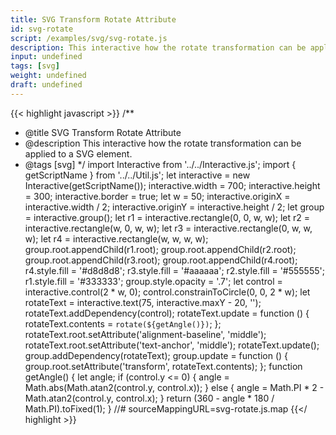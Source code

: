 ```yaml
---
title: SVG Transform Rotate Attribute
id: svg-rotate
script: /examples/svg/svg-rotate.js
description: This interactive how the rotate transformation can be applied to a SVG element.
input: undefined
tags: [svg]
weight: undefined
draft: undefined
---
```


{{< highlight javascript >}}
/**
* @title SVG Transform Rotate Attribute
* @description This interactive how the rotate transformation can be applied to a SVG element.
* @tags [svg]
*/
import Interactive from '../../Interactive.js';
import { getScriptName } from '../../Util.js';
let interactive = new Interactive(getScriptName());
interactive.width = 700;
interactive.height = 300;
interactive.border = true;
let w = 50;
interactive.originX = interactive.width / 2;
interactive.originY = interactive.height / 2;
let group = interactive.group();
let r1 = interactive.rectangle(0, 0, w, w);
let r2 = interactive.rectangle(w, 0, w, w);
let r3 = interactive.rectangle(0, w, w, w);
let r4 = interactive.rectangle(w, w, w, w);
group.root.appendChild(r1.root);
group.root.appendChild(r2.root);
group.root.appendChild(r3.root);
group.root.appendChild(r4.root);
r4.style.fill = '#d8d8d8';
r3.style.fill = '#aaaaaa';
r2.style.fill = '#555555';
r1.style.fill = '#333333';
group.style.opacity = '.7';
let control = interactive.control(2 * w, 0);
control.constrainToCircle(0, 0, 2 * w);
let rotateText = interactive.text(75, interactive.maxY - 20, '');
rotateText.addDependency(control);
rotateText.update = function () {
    rotateText.contents = `rotate(${getAngle()})`;
};
rotateText.root.setAttribute('alignment-baseline', 'middle');
rotateText.root.setAttribute('text-anchor', 'middle');
rotateText.update();
group.addDependency(rotateText);
group.update = function () {
    group.root.setAttribute('transform', rotateText.contents);
};
function getAngle() {
    let angle;
    if (control.y <= 0) {
        angle = Math.abs(Math.atan2(control.y, control.x));
    }
    else {
        angle = Math.PI * 2 - Math.atan2(control.y, control.x);
    }
    return (360 - angle * 180 / Math.PI).toFixed(1);
}
//# sourceMappingURL=svg-rotate.js.map
{{</ highlight >}}

